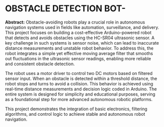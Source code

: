 # OBSTACLE DETECTION BOT-

**Abstract:**
Obstacle-avoiding robots play a crucial role in autonomous navigation systems used in fields like automation, surveillance, and delivery. This project focuses on building a cost-effective Arduino-powered robot that detects and avoids obstacles using the HC-SR04 ultrasonic sensor. A key challenge in such systems is sensor noise, which can lead to inaccurate distance measurements and unstable robot behavior. To address this, the robot integrates a simple yet effective moving average filter that smooths out fluctuations in the ultrasonic sensor readings, enabling more reliable and consistent obstacle detection.

The robot uses a motor driver to control two DC motors based on filtered sensor input. When an obstacle is detected within a threshold distance, the robot stops and turns to avoid a collision. This behavior is achieved using real-time distance measurements and decision logic coded in Arduino. The entire system is designed for simplicity and educational purposes, serving as a foundational step for more advanced autonomous robotic platforms.

This project demonstrates the integration of basic electronics, filtering algorithms, and control logic to achieve stable and autonomous robot navigation.

